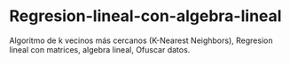 # Regresion-lineal-con-algebra-lineal
Algoritmo de k vecinos más cercanos (K-Nearest Neighbors), Regresion lineal con matrices, algebra lineal, Ofuscar datos.
